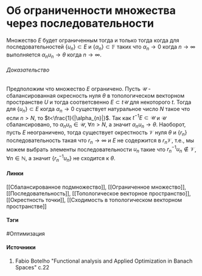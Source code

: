 # Об ограниченности множества через последовательности
Множество $E$ будет ограниченным тогда и только тогда когда для последовательностей $\{u_{n}\}\subset E$ и $\{\alpha_{n}\}\subset\mathbb{F}$ таких что $\alpha_{n}\to0$ когда $n\to\infty$ выполняется $\alpha_{n}u_{n}\to\theta$ когда $n\to\infty$.

###### Доказательство
Предположим что множество $E$ ограничено. Пусть $\mathcal{U}$ - сбалансированная окресность нуля $\theta$ в топологическом векторном пространстве $U$ и тогда соответсвенно $E\subset t\mathcal{U}$ для некоторого $t$. Тогда для $\{u_{n}\}\subset E$ когда $\alpha_{n}\to0$ существует натуральное число $N$ такое что если $n>N$, то $t<\frac{1}{|\alpha_{n}|}$. Так как $t^{-1}E\subset\mathcal{U}$ и $\mathcal{U}$ сбалансировано, то $\alpha_{n}u_{n}\in\mathcal{U}$, $\forall n>N$, а значит $\alpha_{n}u_{n}\to\theta$.
Наоборот, пусть $E$ неограничено, тогда существует окрестность $\mathcal{V}$ нуля $\theta$ и $\{r_{n}\}$ последовательность такая что $r_{n}\to\infty$ и $E$ не содержится в $r_{n}\mathcal{V}$, т.е., мы можем выбрать элементы последовательности $u_{n}$ такие что $r_{n}^{-1}u_{n}\not\in\mathcal{V}$, $\forall n\in\mathbb{N}$, а значит $\{r_{n}^{-1}u_{n}\}$ не сходится к $\theta$.
#### Линки
 [[Сбалансированное подмножество]],
 [[Ограниченное множество]],
 [[Последовательность]],
 [[Топологическое векторное пространство]],
 [[Окрестность точки]],
 [[Сходимость в топологическом векторном пространстве]]
#### Тэги
 #Оптимизация 
#### Источники
1. Fabio Botelho "Functional analysis and Applied Optimization in Banach Spaces" с.22
